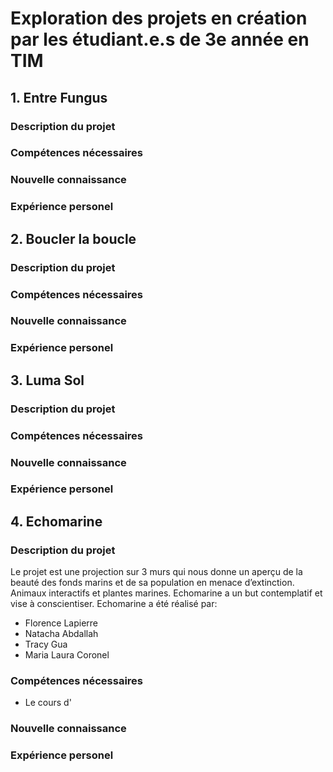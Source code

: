 # Exploration des projets en création par les étudiant.e.s de 3e année en TIM

## 1. Entre Fungus
### Description du projet

### Compétences nécessaires
### Nouvelle connaissance
### Expérience personel

## 2. Boucler la boucle
### Description du projet
### Compétences nécessaires
### Nouvelle connaissance
### Expérience personel

## 3. Luma Sol
### Description du projet
### Compétences nécessaires
### Nouvelle connaissance
### Expérience personel

## 4. Echomarine
### Description du projet
Le projet est une projection sur 3 murs qui nous donne un aperçu de la beauté des fonds marins et de sa population en menace d’extinction. Animaux interactifs et plantes marines. Echomarine a un but contemplatif et vise à conscientiser. Echomarine a été réalisé par:
- Florence Lapierre
- Natacha Abdallah
- Tracy Gua
- Maria Laura Coronel
### Compétences nécessaires
- Le cours d'
### Nouvelle connaissance
### Expérience personel
